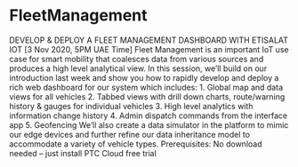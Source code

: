 # FleetManagement
DEVELOP &amp; DEPLOY A FLEET MANAGEMENT DASHBOARD WITH ETISALAT IOT  [3 Nov 2020, 5PM UAE Time]  Fleet Management is an important IoT use case for smart mobility that coalesces data from various sources and produces a high level analytical view.  In this session, we’ll build on our introduction last week and show you how to rapidly develop and deploy a rich web dashboard for our system which includes:  1. Global map and data views for all vehicles 2. Tabbed views with drill down charts, route/warning history &amp; gauges for individual vehicles 3. High level analytics with information change history 4. Admin dispatch commands from the interface app 5. Geofencing  We’ll also create a data simulator in the platform to mimic our edge devices and further refine our data inheritance model to accommodate a variety of vehicle types.  Prerequisites:  No download needed – just install PTC Cloud free trial 
